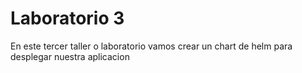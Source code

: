 # Laboratorio 3

En este tercer taller o laboratorio vamos crear un chart de helm para desplegar nuestra aplicacion



